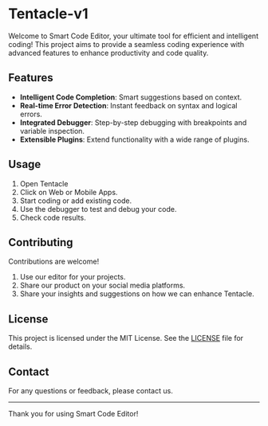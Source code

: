 # Tentacle-v1
Welcome to Smart Code Editor, your ultimate tool for efficient and intelligent coding! This project aims to provide a seamless coding experience with advanced features to enhance productivity and code quality.

## Features

- **Intelligent Code Completion**: Smart suggestions based on context.
- **Real-time Error Detection**: Instant feedback on syntax and logical errors.
- **Integrated Debugger**: Step-by-step debugging with breakpoints and variable inspection.
- **Extensible Plugins**: Extend functionality with a wide range of plugins.

## Usage

1. Open Tentacle
3. Click on Web or Mobile Apps.
4. Start coding or add existing code.
5. Use the debugger to test and debug your code.
6. Check code results.

## Contributing

Contributions are welcome!

1. Use our editor for your projects.
2. Share our product on your social media platforms.
3. Share your insights and suggestions on how we can enhance Tentacle.

## License

This project is licensed under the MIT License. See the [LICENSE](LICENSE) file for details.

## Contact

For any questions or feedback, please contact us.

---

Thank you for using Smart Code Editor!
